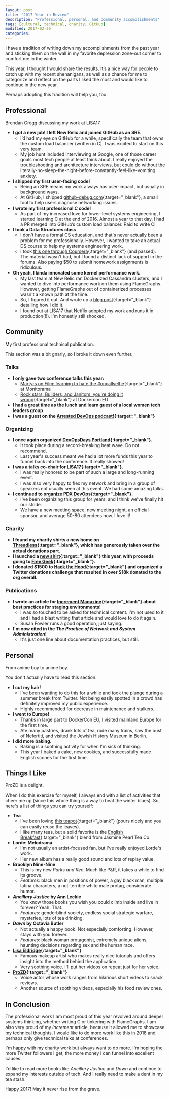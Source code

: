 ```yaml
---
layout: post
title: "2017 Year in Review"
description: "Professional, personal, and community accomplishments"
tags: [cultural, technical, charity, GitHub]
modified: 2017-02-20
categories: 
---
```


I have a tradition of writing down my accomplishments from the past year and sticking them on the wall in my favorite depression zone-out corner to comfort me in the winter.

This year, I thought I would share the results. It’s a nice way for people to catch up with my recent shenanigans, as well as a chance for me to categorize and reflect on the parts I liked the most and would like to continue in the new year.

Perhaps adopting this tradition will help you, too.

<!-- more -->

## Professional

<img src="/images/LISA-flamegraphs.png" alt="">
<figcaption>Brendan Gregg discussing my work at LISA17.</figcaption>

* **I got a new job! I left New Relic and joined GitHub as an SRE.**
  * I’d had my eye on GitHub for a while, specifically the team that owns the custom load balancer (written in C). I was excited to start on this very team.
  * My job hunt included interviewing at Google, one of those career goals most tech people at least think about. I really enjoyed the troubleshooting and architecture interviews, but could do without the literally-no-sleep-the-night-before-constantly-feel-like-vomiting anxiety.
* **I shipped my first user-facing code!**
  * Being an SRE means my work always has user-impact, but usually in background ways.
  * At GitHub, I shipped [github-debug.com](http://github-debug.com){:target="_blank"}, a small tool to help users diagnose networking issues.
* **I wrote my first professional C code!**
  * As part of my increased love for lower-level systems engineering, I started learning C at the end of 2016. Almost a year to that day, I had a PR merged into GitHub’s custom load balancer. Paid to write C!
* **I took a Data Structures class**
  * I don't have a formal CS education, and that's never actually been a problem for me professionally. However, I wanted to take an actual DS course to help my systems engineering work.
  * I took [this one through Coursera](https://www.coursera.org/learn/data-structures){:target="_blank"} (and passed). The material wasn't bad, but I found a distinct lack of support in the forums. Also paying $50 to submit homework assignments is ridiculous.
* **Oh yeah, I kinda innovated some kernel performance work.**
  * My last team at New Relic ran Dockerized Cassandra clusters, and I wanted to dive into performance work on them using FlameGraphs. However, getting FlameGraphs out of containerized processes wasn't a known path at the time.
  * So, I figured it out. And wrote up a [blog post](http://blog.alicegoldfuss.com/making-flamegraphs-with-containerized-java/){:target="_blank"} detailing how I did it.
  * I found out at LISA17 that Netflix adopted my work and runs it in production(!!). I'm honestly still shocked.

## Community

<img src="/images/increment.png" alt="">
<figcaption>My first professional technical publication.</figcaption>

This section was a bit gnarly, so I broke it down even further.

### Talks
* **I only gave two conference talks this year:**
  * [Martyrs on Film: learning to hate the #oncallselfie](https://vimeo.com/221050366){:target="_blank"} at Monitorama
  * [Rock stars, Builders, and Janitors: you're doing it wrong](https://dockercon.docker.com/watch/ams9ztREHRBU8bHpvZ6fr6){:target="_blank"} at Dockercon EU
* **I had a great time as the lunch and learn guest of a local women tech leaders group**
* **I was a guest on the [Arrested DevOps podcast!](https://www.arresteddevops.com/alice-fireside-chat/){:target="_blank"}**

### Organizing
* **I once again organized [DevOpsDays Portland](https://www.devopsdays.org/events/2017-portland/welcome/){:target="_blank"}.**
  * It took place during a record-breaking heat wave. Do not recommend,
  * Last year's success meant we had a lot more funds this year to funnel back into the conference. It really showed!
* **I was a talks co-chair for [LISA17](https://www.usenix.org/conference/lisa17/){:target="_blank"}.**
  * I was really honored to be part of such a large and long-running event.
  * I was also very happy to flex my network and bring in a group of speakers not usually seen at this event. We had some amazing talks.
* **I continued to organize [PDX DevOps](https://twitter.com/pdxdevops){:target="_blank"}.**
  * I've been organizing this group for years, and I think we've finally hit our stride.
  * We have a new meeting space, new meeting night, an official sponsor, and average 50-80 attendees now. I love it!

### Charity
* **I found my charity shirts a new home on [Threadless](https://interruptdesigns.threadless.com/){:target="_blank"}, which has generously taken over the actual donations part.**
* **I launched a [new shirt](https://interruptdesigns.threadless.com/designs/manic-pxe-dream-girl){:target="_blank"} this year, with proceeds going to [Free Geek](https://www.freegeek.org/){:target="_blank"}.**
* **I donated $1500 to [Hack the Hood](http://www.hackthehood.org/){:target="_blank"} and organized a Twitter donations challenge that resulted in over $18k donated to the org overall.**

### Publications
* **I wrote an article for [Increment Magazine](https://increment.com/development/center-stage-best-practices-for-staging-environments/){:target="_blank"} about best practices for staging environments!**
  * I was so touched to be asked for technical content. I'm not used to it and I had a blast writing that article and would love to do it again.
  * Susan Fowler runs a good operation, just saying.
* **I'm now cited in the *The Practice of Network and System Administration*!**
  * It's just one line about documentation practices, but still.


## Personal

<img src="/images/hair.png" alt="">
<figcaption>From anime boy to anime boy.</figcaption>

You don't actually have to read this section. 

* **I cut my hair!**
  * I've been wanting to do this for a while and took the plunge during a summer break from Twitter. Not being easily spotted in a crowd has definitely improved my public experience.
  * Highly recommended for decrease in maintenance and stalkers.
* **I went to Europe!**
  * Thanks in large part to DockerCon EU, I visited mainland Europe for the first time.
  * Ate many pastries, drank lots of tea, rode many trains, saw the bust of Nefertiti, and visited the Jewish History Museum in Berlin.
* **I did more baking.**
  * Baking is a soothing activity for when I'm sick of thinking.
  * This year I baked a cake, new cookies, and successfully made English scones for the first time.


## Things I Like

<img src="/images/chairemanime.png" alt="">
<figcaption>ProZD is a delight.</figcaption>

When I do this exercise for myself, I always end with a list of activities that cheer me up (since this whole thing is a way to beat the winter blues). So, here's a list of things you can try yourself:

* **Tea**
  * I've been loving [this teapot](https://www.amazon.com/Bodum-Assam-17-Ounce-Stainless-Steel-Filter/dp/B000JWFH5M/){:target="_blank"} (pours nicely and you can easily reuse the leaves).
  * I like many teas, but a solid favorite is the [English Breakfast](http://www.thejasminepearl.com/English_Breakfast_Black_Tea_p/1013.htm){:target="_blank"} blend from Jasmine Pearl Tea Co.
* **Lorde: Melodrama**
  * I'm not usually an artist-focused fan, but I've really enjoyed Lorde's work.
  * Her new album has a really good sound and lots of replay value.
* **Brooklyn Nine-Nine**
  * This is my new *Parks and Rec*. Much like P&R, it takes a while to find its groove.
  * *Features:* black men in positions of power, a gay black man, multiple latina characters, a not-terrible white male protag, considerate humor.
* ***Ancillary Justice* by Ann Leckie**
  * You know those books you wish you could climb inside and live in forever? Yeah. That.
  * *Features:* genderblind society, endless social strategic warfare, mysteries, lots of tea drinking.
* ***Dawn* by Octavia Butler**
  * Not actually a happy book. Not especially comforting. However, stays with you forever.
  * *Features:* black woman protagonist, extremely unique aliens, haunting decisions regarding sex and the human race.
* **[Lisa Eldridge](https://www.youtube.com/user/lisaeldridgedotcom){:target="_blank"}**
  * Famous makeup artist who makes really nice tutorials and offers insight into the method behind the application.
  * Very soothing voice. I'll put her videos on repeat just for her voice.
* **[ProZD](https://www.youtube.com/user/ProZD){:target="_blank"}**
  * Voice actor whose work ranges from hilarious short videos to snack reviews.
  * Another source of soothing videos, especially his food review ones.

## In Conclusion

The professional work I am most proud of this year revolved around deeper systems thinking, whether writing C or tinkering with FlameGraphs. I am also very proud of my *Increment* article, because it allowed me to showcase my technical thoughts. I would like to do more work like this in 2018 and perhaps only give technical talks at conferences.

I'm happy with my charity work but always want to do more. I'm hoping the more Twitter followers I get, the more money I can funnel into excellent causes.

I'd like to read more books like *Ancillary Justice* and *Dawn* and continue to expand my interests outside of tech. And I really need to make a dent in my tea stash.

Happy 2017! May it never rise from the grave.


